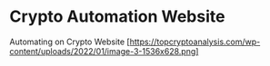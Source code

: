 # Crypto Automation Website
Automating on Crypto Website 
[https://topcryptoanalysis.com/wp-content/uploads/2022/01/image-3-1536x628.png]
